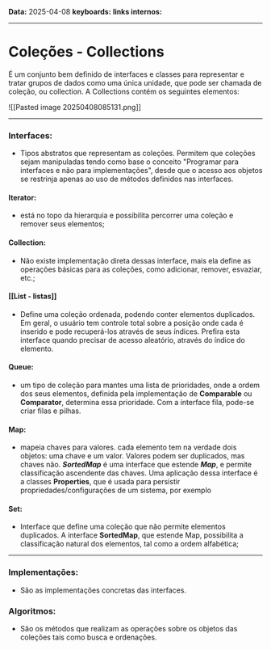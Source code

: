 
**Data:** 2025-04-08
**keyboards:** 
**links internos:** 
___

# Coleções - Collections

É um conjunto bem definido de interfaces e classes para representar e tratar grupos de dados como uma única unidade, que pode ser chamada de coleção, ou collection. A Collections contém os seguintes elementos:

![[Pasted image 20250408085131.png]]


___
### Interfaces:

- Tipos abstratos que representam as coleções. Permitem que coleções sejam manipuladas tendo como base o conceito "Programar para interfaces e não para implementações", desde que o acesso aos objetos se restrinja apenas ao uso de métodos definidos nas interfaces.

#### Iterator:

- está no topo da hierarquia e possibilita percorrer uma coleção e remover seus elementos;
#### Collection:

- Não existe implementação direta dessas interface, mais ela define as operações básicas para as coleções, como adicionar, remover, esvaziar, etc.; 

#### [[List - listas]]

- Define uma coleção ordenada, podendo conter elementos duplicados. Em geral, o usuário tem controle total sobre a posição onde cada é inserido e pode recuperá-los através de seus índices. Prefira esta interface quando precisar de acesso aleatório, através do índice do elemento.

#### Queue:

- um tipo de coleção para mantes uma lista de prioridades, onde a ordem dos seus elementos, definida pela implementação de **Comparable** ou  **Comparator**, determina essa prioridade. Com a interface fila, pode-se criar filas e pilhas.

#### Map:

- mapeia chaves para valores. cada elemento tem na verdade dois objetos: uma chave e um valor. Valores podem ser duplicados, mas chaves não. ***SortedMap*** é uma interface que estende ***Map***, e permite classificação ascendente das chaves. Uma aplicação dessa interface é a classes **Properties**, que é usada para persistir propriedades/configurações de um sistema, por exemplo


#### Set:

- Interface que define uma coleção que não permite elementos duplicados. A interface **SortedMap**, que estende Map, possibilita a classificação natural dos elementos, tal como a ordem alfabética;


___


### Implementações:

- São as implementações concretas das interfaces.

### Algoritmos:

- São os métodos que realizam as operações sobre os objetos das coleções tais como busca e ordenações.


